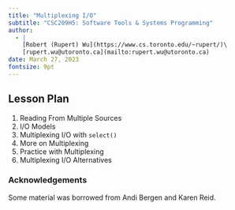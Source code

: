 ```yaml
---
title: "Multiplexing I/O"
subtitle: "CSC209H5: Software Tools & Systems Programming"
author:
  - |
    [Robert (Rupert) Wu](https://www.cs.toronto.edu/~rupert/)\
    [rupert.wu@utoronto.ca](mailto:rupert.wu@utoronto.ca)
date: March 27, 2023
fontsize: 9pt
---
```


## Lesson Plan

1. Reading From Multiple Sources
2. I/O Models
3. Multiplexing I/O with `select()`
4. More on Multiplexing
5. Practice with Multiplexing
6. Multiplexing I/O Alternatives

### Acknowledgements

Some material was borrowed from Andi Bergen and Karen Reid.

